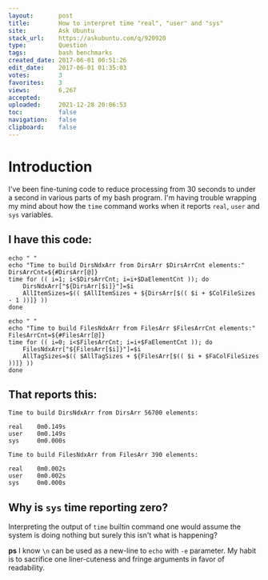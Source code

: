 ```yaml
---
layout:       post
title:        How to interpret time "real", "user" and "sys"
site:         Ask Ubuntu
stack_url:    https://askubuntu.com/q/920920
type:         Question
tags:         bash benchmarks
created_date: 2017-06-01 00:51:26
edit_date:    2017-06-01 01:35:03
votes:        3
favorites:    3
views:        6,267
accepted:     
uploaded:     2021-12-28 20:06:53
toc:          false
navigation:   false
clipboard:    false
---
```


# Introduction

I've been fine-tuning code to reduce processing from 30 seconds to under a second in various parts of my bash program. I'm having trouble wrapping my mind about how the `time` command works when it reports `real`, `user` and `sys` variables.

## I have this code:

``` 
echo " "
echo "Time to build DirsNdxArr from DirsArr $DirsArrCnt elements:"
DirsArrCnt=${#DirsArr[@]}
time for (( i=1; i<$DirsArrCnt; i=i+$DaElementCnt )); do
    DirsNdxArr["${DirsArr[$i]}"]=$i
    AllItemSizes=$(( $AllItemSizes + ${DirsArr[$(( $i + $ColFileSizes - 1 ))]} ))
done

echo " "
echo "Time to build FilesNdxArr from FilesArr $FilesArrCnt elements:"
FilesArrCnt=${#FilesArr[@]}
time for (( i=0; i<$FilesArrCnt; i=i+$FaElementCnt )); do
    FilesNdxArr["${FilesArr[$i]}"]=$i
    AllTagSizes=$(( $AllTagSizes + ${FilesArr[$(( $i + $FaColFileSizes ))]} ))
done

```

## That reports this:

``` 
Time to build DirsNdxArr from DirsArr 56700 elements:

real	0m0.149s
user	0m0.149s
sys 	0m0.000s
 
Time to build FilesNdxArr from FilesArr 390 elements:

real	0m0.002s
user	0m0.002s
sys  	0m0.000s

```

## Why is `sys` time reporting zero?

Interpreting the output of `time` builtin command one would assume the system is doing nothing but surely this isn't what is happening?

**ps** I know `\n` can be used as a new-line to `echo` with `-e` parameter. My habit is to sacrifice one liner-cuteness and fringe arguments in favor of readability.
